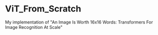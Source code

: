 # ViT_From_Scratch
My implementation of "An Image Is Worth 16x16 Words: Transformers For Image Recognition At Scale"
